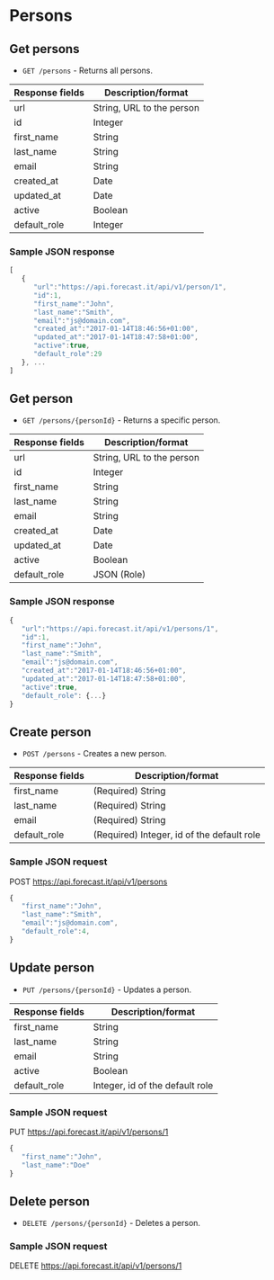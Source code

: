 # Persons

## Get persons

* `GET /persons` - Returns all persons.

|Response fields | Description/format|
|------------ | -------------|
|url | String, URL to the person|
|id | Integer|
|first_name | String|
|last_name | String|
|email | String|
|created_at | Date|
|updated_at | Date|
|active | Boolean|
|default_role | Integer|

### Sample JSON response
```javascript
[
   {
      "url":"https://api.forecast.it/api/v1/person/1",
      "id":1,
      "first_name":"John",
      "last_name":"Smith",
      "email":"js@domain.com",
      "created_at":"2017-01-14T18:46:56+01:00",
      "updated_at":"2017-01-14T18:47:58+01:00",
      "active":true,
      "default_role":29
   }, ...
]
```

## Get person

* `GET /persons/{personId}` - Returns a specific person.

|Response fields | Description/format|
|------------ | -------------|
|url | String, URL to the person|
|id | Integer|
|first_name | String|
|last_name | String|
|email | String|
|created_at | Date|
|updated_at | Date|
|active | Boolean|
|default_role | JSON (Role)|

### Sample JSON response
```javascript
{
   "url":"https://api.forecast.it/api/v1/persons/1",
   "id":1,
   "first_name":"John",
   "last_name":"Smith",
   "email":"js@domain.com",
   "created_at":"2017-01-14T18:46:56+01:00",
   "updated_at":"2017-01-14T18:47:58+01:00",
   "active":true,
   "default_role": {...}
}
```

## Create person

* `POST /persons` - Creates a new person.

|Response fields | Description/format|
|------------ | -------------|
|first_name | (Required) String|
|last_name | (Required) String|
|email | (Required) String|
|default_role | (Required) Integer, id of the default role|

### Sample JSON request
POST https://api.forecast.it/api/v1/persons

```javascript
{
   "first_name":"John",
   "last_name":"Smith",
   "email":"js@domain.com",
   "default_role":4,
}
```

## Update person

* `PUT /persons/{personId}` - Updates a person.

|Response fields | Description/format|
|------------ | -------------|
|first_name | String|
|last_name | String|
|email | String|
|active | Boolean|
|default_role | Integer, id of the default role|

### Sample JSON request
PUT https://api.forecast.it/api/v1/persons/1

```javascript
{
   "first_name":"John",
   "last_name":"Doe"
}
```

## Delete person

* `DELETE /persons/{personId}` - Deletes a person.

### Sample JSON request
DELETE https://api.forecast.it/api/v1/persons/1